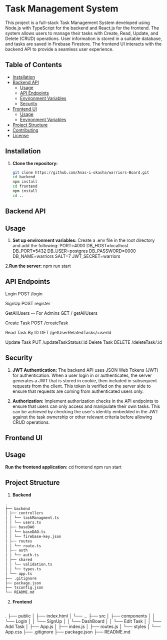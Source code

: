 # Task Management System

This project is a full-stack Task Management System developed using Node.js with TypeScript for the backend and React.js for the frontend. The system allows users to manage their tasks with Create, Read, Update, and Delete (CRUD) operations. User information is stored in a suitable database, and tasks are saved in Firebase Firestore. The frontend UI interacts with the backend API to provide a seamless user experience.

## Table of Contents

- [Installation](#installation)
- [Backend API](#backend-api)
  - [Usage](#usage)
  - [API Endpoints](#api-endpoints)
  - [Environment Variables](#environment-variables)
  - [Security](#security)
- [Frontend UI](#frontend-ui)
  - [Usage](#usage-1)
  - [Environment Variables](#environment-variables-1)
- [Project Structure](#project-structure)
- [Contributing](#contributing)
- [License](#license)

## Installation

1. **Clone the repository:**

   ```bash
   git clone https://github.com/Anas-i-okasha/warriors-Board.git
   cd backend
   npm install
   cd frontend
   npm install
   cd ..

## Backend API

## Usage 
1. **Set up environment variables:**
Create a .env file in the root directory and add the following:
    PORT=4000
    DB_HOST=localhost
    DB_PORT=5432
    DB_USER=postgres
    DB_PASSWORD=0000
    DB_NAME=warriors
    SALT=7
    JWT_SECRET=warriors

2.**Run the server:**
    npm run start

## API Endpoints
Login
    POST /login

SignUp
    POST register

GetAllUsers -- For Admins
    GET / getAllUsers

Create Task
    POST /createTask

Read Task By ID
    GET /getUserRelatedTasks/:userId

Update Task
    PUT /updateTaskStatus/:id
Delete Task
    DELETE /deleteTask/:id

## Security
1. **JWT Authentication:**
The backend API uses JSON Web Tokens (JWT) for authentication. When a user login in or authenticates, the server generates a JWT that is stored in cookie, then included in subsequent requests from the client. This token is verified on the server side to ensure that requests are coming from authenticated users only.

2. **Authorization:**
Implement authorization checks in the API endpoints to ensure that users can only access and manipulate their own tasks. This can be achieved by checking the user's identity embedded in the JWT against the task ownership or other relevant criteria before allowing CRUD operations.

## Frontend UI

## Usage
**Run the frontend application:**
 cd frontend
 npm run start

 ## Project Structure

 1. **Backend**

  ```bash
.
├── backend
│ ├── controllers
│ │ └── taskManagment.ts
│ │ └── users.ts
│ ├── baseDAO
│ │ └── baseDAO.ts
│ │ └── firebase-key.json
│ ├── routes
│ │ └── route.ts
│ ├── auth
│ │ └── auth.ts
│ ├── shared
│ │ └── validation.ts
│ │ └── types.ts
│ └── app.ts
├── .gitignore
├── package.json
├── tsconfig.json
└── README.md
  ```

2. **Frontend**

   ```bash
.
├── public
│ ├── index.html
│ └── ...
├── src
│ ├── components
│ │ └── Login
│ │ └── SignUp
│ │ └── DashBoard
│ │ └── Edit Task
│ │ └── Add Task
│ ├── App.js
│ ├── index.js
│ ├── routes.js
│ └── styles
│ └── App.css
├── .gitignore
├── package.json
├── README.md
  ```
